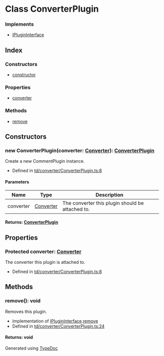 # Class ConverterPlugin


### Implements
* [IPluginInterface](../interfaces/td.iplugininterface.md)

## Index

### Constructors
* [constructor](td.converter.converterplugin.md#constructor)

### Properties
* [converter](td.converter.converterplugin.md#converter)

### Methods
* [remove](td.converter.converterplugin.md#remove)

## Constructors

### new ConverterPlugin(converter: [Converter](td.converter.converter.md)): [ConverterPlugin](td.converter.converterplugin.md)
Create a new CommentPlugin instance.  
* Defined in [td/converter/ConverterPlugin.ts:8](https://github.com/kimamula/typedoc/blob/HEAD/src/td/converter/ConverterPlugin.ts#L8)


#### Parameters

| Name | Type | Description |
| ---- | ---- | ---- |
| converter | [Converter](td.converter.converter.md)| The converter this plugin should be attached to. |

#### Returns: [ConverterPlugin](td.converter.converterplugin.md)

## Properties

### Protected converter: [Converter](td.converter.converter.md)
The converter this plugin is attached to.
* Defined in [td/converter/ConverterPlugin.ts:8](https://github.com/kimamula/typedoc/blob/HEAD/src/td/converter/ConverterPlugin.ts#L8)


## Methods

### remove(): void
Removes this plugin.  
* Implementation of [IPluginInterface](../interfaces/td.iplugininterface.md).[remove](../interfaces/td.iplugininterface.md#remove)
* Defined in [td/converter/ConverterPlugin.ts:24](https://github.com/kimamula/typedoc/blob/HEAD/src/td/converter/ConverterPlugin.ts#L24)

#### Returns: void


Generated using [TypeDoc](http://typedoc.io)
